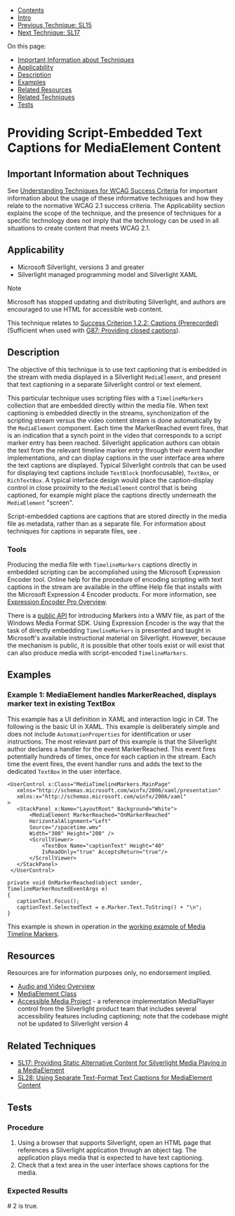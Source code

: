 -   [Contents](https://www.w3.org/WAI/WCAG21/Techniques/#techniques "Table of Contents")
-   [Intro](https://www.w3.org/WAI/WCAG21/Techniques/#introduction "Introduction to Techniques")
-   [Previous Technique: SL15](SL15)
-   [Next Technique: SL17](SL17)

On this page:

-   [Important Information about Techniques](#important-information)
-   [Applicability](#applicability)
-   [Description](#description)
-   [Examples](#examples)
-   [Related Resources](#resources)
-   [Related Techniques](#related)
-   [Tests](#tests)

Providing Script-Embedded Text Captions for MediaElement Content
================================================================

Important Information about Techniques
--------------------------------------

See [Understanding Techniques for WCAG Success Criteria](https://www.w3.org/WAI/WCAG21/Understanding/understanding-techniques) for important information about the usage of these informative techniques and how they relate to the normative WCAG 2.1 success criteria. The Applicability section explains the scope of the technique, and the presence of techniques for a specific technology does not imply that the technology can be used in all situations to create content that meets WCAG 2.1.

Applicability
-------------

-   Microsoft Silverlight, versions 3 and greater
-   Silverlight managed programming model and Silverlight XAML

Note

Microsoft has stopped updating and distributing Silverlight, and authors are encouraged to use HTML for accessible web content.

This technique relates to [Success Criterion 1.2.2: Captions (Prerecorded)](https://www.w3.org/WAI/WCAG21/Understanding/captions-prerecorded) (Sufficient when used with [G87: Providing closed captions](../general/G87)).

Description
-----------

The objective of this technique is to use text captioning that is embedded in the stream with media displayed in a Silverlight `MediaElement`, and present that text captioning in a separate Silverlight control or text element.

This particular technique uses scripting files with a `TimelineMarkers` collection that are embedded directly within the media file. When text captioning is embedded directly in the streams, synchonization of the scripting stream versus the video content stream is done automatically by the `MediaElement` component. Each time the MarkerReached event fires, that is an indication that a synch point in the video that corresponds to a script marker entry has been reached. Silverlight application authors can obtain the text from the relevant timeline marker entry through their event handler implementations, and can display captions in the user interface area where the text captions are displayed. Typical Silverlight controls that can be used for displaying text captions include `TextBlock` (nonfocusable), `TextBox`, or `RichTextBox`. A typical interface design would place the caption-display control in close proximity to the `MediaElement` control that is being captioned, for example might place the captions directly underneath the `MediaElement` "screen".

Script-embedded captions are captions that are stored directly in the media file as metadata, rather than as a separate file. For information about techniques for captions in separate files, see [](#SL28).

### Tools

Producing the media file with `TimelineMarkers` captions directly in embedded scripting can be accomplished using the Microsoft Expression Encoder tool. Online help for the procedure of encoding scripting with text captions in the stream are available in the offline Help file that installs with the Microsoft Expression 4 Encoder products. For more information, see [Expression Encoder Pro Overview](http://go.microsoft.com/fwlink/?LinkID=321498).

There is a [public API](https://msdn.microsoft.com/en-us/library/dd743937%28VS.85%29.aspx) for introducing Markers into a WMV file, as part of the Windows Media Format SDK. Using Expression Encoder is the way that the task of directly embedding `TimelineMarkers` is presented and taught in Microsoft's available instructional material on Silverlight. However, because the mechanism is public, it is possible that other tools exist or will exist that can also produce media with script-encoded `TimelineMarkers`.

Examples
--------

### Example 1: MediaElement handles MarkerReached, displays marker text in existing TextBox

This example has a UI definition in XAML and interaction logic in C\#. The following is the basic UI in XAML. This example is deliberately simple and does not include `AutomationProperties` for identification or user instructions. The most relevant part of this example is that the Silverlight author declares a handler for the event MarkerReached. This event fires potentially hundreds of times, once for each caption in the stream. Each time the event fires, the event handler runs and adds the text to the dedicated `TextBox` in the user interface.

    <UserControl x:Class="MediaTimelineMarkers.MainPage"
       xmlns="http://schemas.microsoft.com/winfx/2006/xaml/presentation"
       xmlns:x="http://schemas.microsoft.com/winfx/2006/xaml"
    >
       <StackPanel x:Name="LayoutRoot" Background="White">
           <MediaElement MarkerReached="OnMarkerReached"
           HorizontalAlignment="Left"
           Source="/spacetime.wmv"
           Width="300" Height="200" />
           <ScrollViewer>
               <TextBox Name="captionText" Height="40"
               IsReadOnly="true" AcceptsReturn="true"/>
           </ScrollViewer>
       </StackPanel>
     </UserControl>

    private void OnMarkerReached(object sender, TimelineMarkerRoutedEventArgs e)
    {
       captionText.Focus();
       captionText.SelectedText = e.Marker.Text.ToString() + "\n";
    }

This example is shown in operation in the [working example of Media Timeline Markers](../../working-examples/silverlight-media-timeline-markers/).

Resources
---------

Resources are for information purposes only, no endorsement implied.

-   [Audio and Video Overview](https://msdn.microsoft.com/en-us/library/cc189078(VS.95).aspx)
-   [MediaElement Class](https://msdn.microsoft.com/en-us/library/system.windows.controls.mediaelement%28VS.95%29.aspx)
-   [Accessible Media Project](http://amp.codeplex.com/) - a reference implementation MediaPlayer control from the Silverlight product team that includes several accessibility features including captioning; note that the codebase might not be updated to Silverlight version 4

Related Techniques
------------------

-   [SL17: Providing Static Alternative Content for Silverlight Media Playing in a MediaElement](https://www.w3.org/WAI/WCAG21/Techniques/silverlight/SL17)
-   [SL28: Using Separate Text-Format Text Captions for MediaElement Content](https://www.w3.org/WAI/WCAG21/Techniques/silverlight/SL28)

Tests
-----

### Procedure

1.  Using a browser that supports Silverlight, open an HTML page that references a Silverlight application through an object tag. The application plays media that is expected to have text captioning.
2.  Check that a text area in the user interface shows captions for the media.

### Expected Results

\# 2 is true.

